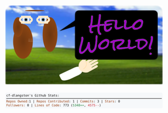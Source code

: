 <!-- 
Version 3.0.21
Built Thu Jul 11 2024 05:31:37 GMT+0000 (Coordinated Universal Time)
-->

<h1 align="center">
  <a href="https://github.com/cf-dlangston/cf-dlangston/tree/master/src" title="Click to View Source">
    <picture width="100%" alt="Dylan">
      <source media="(prefers-color-scheme: dark)" srcset="dylan-dark.svg?version=3.0.21">
      <img src="dylan-light.svg?version=3.0.21" alt="Dylan">
    </picture>
  </a>
</h1>

<div align="center">
  <picture width="100%" alt="Profile Info and Stats">
    <source media="(prefers-color-scheme: dark)" srcset="stats-dark.svg?version=3.0.21">
    <img src="stats-light.svg?version=3.0.21" alt="Profile Info and Stats">
  </picture>
</div>
